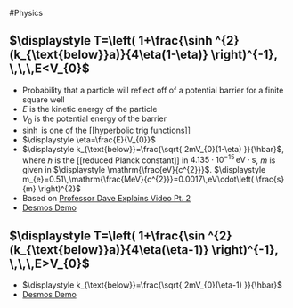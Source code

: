 #Physics 
## $\displaystyle T=\left( 1+\frac{\sinh ^{2}(k_{\text{below}}a)}{4\eta(1-\eta)} \right)^{-1}, \,\,\,E<V_{0}$
* Probability that a particle will reflect off of a potential barrier for a finite square well
*  $\displaystyle E$ is the kinetic energy of the particle
*  $\displaystyle V_{0}$ is the potential energy of the barrier
* $\displaystyle \sinh$ is one of the [[hyperbolic trig functions]]
* $\displaystyle \eta=\frac{E}{V_{0}}$
* $\displaystyle k_{\text{below}}=\frac{\sqrt{ 2mV_{0}(1-\eta) }}{\hbar}$, where $\displaystyle \hbar$ is the [[reduced Planck constant]] in $\displaystyle 4.135\cdot 10^{-15}\,\mathrm{eV\cdot s}$, $\displaystyle m$ is given in $\displaystyle \mathrm{\frac{eV}{c^{2}}}$. $\displaystyle m_{e}=0.51\,\mathrm{\frac{MeV}{c^{2}}}=0.0017\,eV\cdot\left( \frac{s}{m} \right)^{2}$
* Based on [Professor Dave Explains Video Pt. 2](https://www.youtube.com/watch?v=kUR98x1tH0c)
* [Desmos Demo](https://www.desmos.com/calculator/wsrnolvd0o)
## $\displaystyle T=\left( 1+\frac{\sin ^{2}(k_{\text{below}}a)}{4\eta(\eta-1)} \right)^{-1}, \,\,\,E>V_{0}$
* $\displaystyle k_{\text{below}}=\frac{\sqrt{ 2mV_{0}(\eta-1) }}{\hbar}$
* [Desmos Demo](https://www.desmos.com/calculator/slfkamuutx)